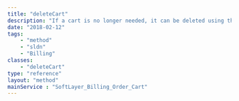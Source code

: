 ```yaml
---
title: "deleteCart"
description: "If a cart is no longer needed, it can be deleted using this service. Once a cart has been deleted, it cannot be retrieved again. "
date: "2018-02-12"
tags:
    - "method"
    - "sldn"
    - "Billing"
classes:
    - "deleteCart"
type: "reference"
layout: "method"
mainService : "SoftLayer_Billing_Order_Cart"
---
```

